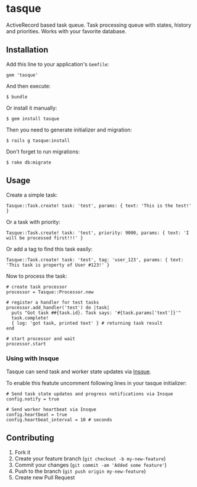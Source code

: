 # tasque

ActiveRecord based task queue. Task processing queue with states, history and priorities. Works with your favorite database.


## Installation

Add this line to your application's `Gemfile`:

    gem 'tasque'

And then execute:

    $ bundle

Or install it manually:

    $ gem install tasque

Then you need to generate initializer and migration:

    $ rails g tasque:install

Don't forget to run migrations: 

    $ rake db:migrate


## Usage

Create a simple task:

    Tasque::Task.create! task: 'test', params: { text: 'This is the test!' }

Or a task with priority:

    Tasque::Task.create! task: 'test', priority: 9000, params: { text: 'I will be processed first!!!' }

Or add a tag to find this task easily: 
  
    Tasque::Task.create! task: 'test', tag: 'user_123', params: { text: 'This task is property of User #123!' }

Now to process the task:

    # create task processor
    processor = Tasque::Processor.new

    # register a handler for test tasks
    processor.add_handler('test') do |task|
      puts "Got task ##{task.id}. Task says: '#{task.params['text']}'"
      task.complete!
      { log: 'got task, printed text' } # returning task result
    end

    # start processor and wait
    processor.start
    
    
### Using with Insque

Tasque can send task and worker state updates via [Insque](https://github.com/Gropher/insque). 

To enable this featute uncomment following lines in your tasque initializer: 

    # Send task state updates and progress notifications via Insque
    config.notify = true

    # Send worker heartbeat via Insque
    config.heartbeat = true
    config.heartbeat_interval = 10 # seconds
    

## Contributing

1. Fork it
2. Create your feature branch (`git checkout -b my-new-feature`)
3. Commit your changes (`git commit -am 'Added some feature'`)
4. Push to the branch (`git push origin my-new-feature`)
5. Create new Pull Request
